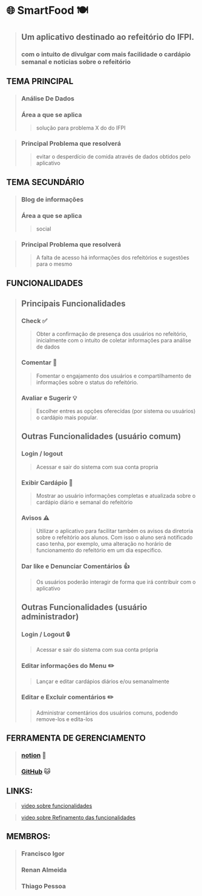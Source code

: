 # 🌐️ SmartFood 🍽️
> ## Um aplicativo destinado ao refeitório do IFPI.
> ### com o intuito de divulgar com mais facilidade o cardápio semanal e noticias sobre o refeitório

## TEMA PRINCIPAL
> ### Análise De Dados
> ### Área a que se aplica
> > solução para problema X do do IFPI

> ### Principal Problema que resolverá
> > evitar o desperdício de comida através de dados obtidos pelo aplicativo

## TEMA SECUNDÁRIO
> ### Blog de informações
> ### Área a que se aplica 
> > social

> ### Principal Problema que resolverá
> > A falta de acesso há informações dos refeitórios e sugestões para o mesmo 

## FUNCIONALIDADES
> ## Principais Funcionalidades
> ### Check ✅️
> > Obter a confirmação de presença dos usuários no refeitório, inicialmente com o intuito de coletar informações para análise de dados
>
> ### Comentar 💬️
> > Fomentar o engajamento dos usuários e compartilhamento de informações sobre o status do refeitório.
>
> ### Avaliar e Sugerir 💡️ 
> > Escolher entres as opções oferecidas (por sistema ou usuários) o cardápio mais popular.
>
> ## Outras Funcionalidades (usuário comum)
>
> ### Login / logout
> > Acessar e sair do sistema com sua conta propria
>
> ### Exibir Cardápio 📜️
> > Mostrar ao usuário informações completas e atualizada sobre o cardápio diário e semanal do refeitório
>
> ### Avisos ⚠️
> > Utilizar o aplicativo para facilitar também os avisos da diretoria sobre o refeitório aos alunos. Com isso o aluno será notificado caso tenha, por exemplo, uma alteração no horário de funcionamento do refeitório em um dia especifico.
>
> ### Dar like e Denunciar Comentários 👍️
> > Os usuários poderão interagir de forma que irá contribuir com o aplicativo
>
> ## Outras Funcionalidades (usuário administrador)
> ### Login / Logout 🔒️
> > Acessar e sair do sistema com sua conta própria
>
> ### Editar informações do Menu ✏️
> > Lançar e editar cardápios diários e/ou semanalmente
>
> ### Editar e Excluir comentários ✏️
> > Administrar comentários dos usuários comuns, podendo remove-los e edita-los

## FERRAMENTA DE GERENCIAMENTO
> ### [notion](https://www.notion.so/Smart-Food-711f8edfdfa14082ab75a2661a71d47d?pvs=4) 📒️
> ### [GitHub](https://github.com) 🐱️

## LINKS:
> [video sobre funcionalidades](https://drive.google.com/file/d/1DOBwwSnNquu0a5Nfj24IpKT7KKO7Gf6n/view?usp=sharing)

> [video sobre Refinamento das funcionalidades](https://drive.google.com/file/d/1wFDq1yjVUgshG8ZC_yC2ZXEeSIejftip/view?usp=sharing)

## MEMBROS:
> ### Francisco Igor
> ### Renan Almeida
> ### Thiago Pessoa
